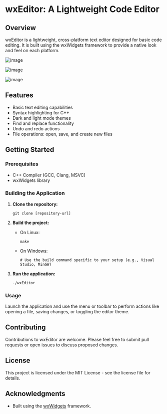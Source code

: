 # wxEditor: A Lightweight Code Editor

## Overview
wxEditor is a lightweight, cross-platform text editor designed for basic code editing. It is built using the wxWidgets framework to provide a native look and feel on each platform.


![image](https://github.com/Xbz-24/editor-wx/assets/68678258/75d73f0c-b439-43f0-a2fd-811c355a2e3c)

![image](https://github.com/Xbz-24/WX-Editor/assets/68678258/2c9f9e4a-7ac2-417f-8421-c5f4a8ae9cf1)

![image](https://github.com/Xbz-24/WX-Editor/assets/68678258/89b43d81-3a54-4fb3-bfbc-69a6a0695219)



## Features
- Basic text editing capabilities
- Syntax highlighting for C++
- Dark and light mode themes
- Find and replace functionality
- Undo and redo actions
- File operations: open, save, and create new files

## Getting Started

### Prerequisites
- C++ Compiler (GCC, Clang, MSVC)
- wxWidgets library

### Building the Application
1. **Clone the repository:**
   ```
   git clone [repository-url]
   ```

2. **Build the project:**
    - On Linux:
      ```
      make
      ```
    - On Windows:
      ```
      # Use the build command specific to your setup (e.g., Visual Studio, MinGW)
      ```

3. **Run the application:**
   ```
   ./wxEditor
   ```

### Usage
Launch the application and use the menu or toolbar to perform actions like opening a file, saving changes, or toggling the editor theme.

## Contributing
Contributions to wxEditor are welcome. Please feel free to submit pull requests or open issues to discuss proposed changes.

## License
This project is licensed under the MIT License - see the license file for details.

## Acknowledgments
- Built using the [wxWidgets](https://www.wxwidgets.org/) framework.
